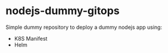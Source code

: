 # nodejs-dummy-gitops

Simple dummy repository to deploy a dummy nodejs app using:
- K8S Manifest 
- Helm 